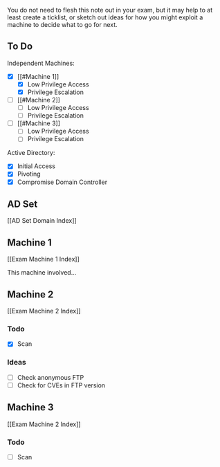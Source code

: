 You do not need to flesh this note out in your exam, but it may help to at least create a ticklist, or sketch out ideas for how you might exploit a machine to decide what to go for next.

## To Do

Independent Machines:
- [x] [[#Machine 1]]
	- [x] Low Privilege Access
	- [x] Privilege Escalation
- [ ] [[#Machine 2]]
	- [ ] Low Privilege Access
	- [ ] Privilege Escalation
- [ ] [[#Machine 3]]
	- [ ] Low Privilege Access
	- [ ] Privilege Escalation

Active Directory:
- [x] Initial Access
- [x] Pivoting
- [x] Compromise Domain Controller

## AD Set

[[AD Set Domain Index]]

## Machine 1

[[Exam Machine 1 Index]]

This machine involved...

## Machine 2

[[Exam Machine 2 Index]]

### Todo

- [x] Scan

### Ideas

- [ ] Check anonymous FTP
- [ ] Check for CVEs in FTP version

## Machine 3

[[Exam Machine 2 Index]]

### Todo

- [ ] Scan